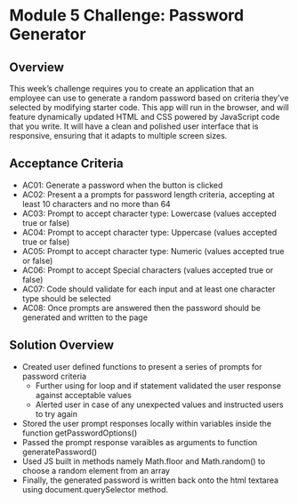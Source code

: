 # Module 5 Challenge: Password Generator

## Overview
 
This week’s challenge requires you to create an application that an employee can use to generate a random password based on criteria they’ve selected by modifying starter code. This app will run in the browser, and will feature dynamically updated HTML and CSS powered by JavaScript code that you write. It will have a clean and polished user interface that is responsive, ensuring that it adapts to multiple screen sizes.

## Acceptance Criteria
* AC01: Generate a password when the button is clicked
* AC02: Present a a prompts for password length criteria, accepting at least 10 characters and no more than 64
* AC03: Prompt to accept character type: Lowercase (values accepted true or false)
* AC04: Prompt to accept character type: Uppercase (values accepted true or false)
* AC05: Prompt to accept character type: Numeric (values accepted true or false)
* AC06: Prompt to accept Special characters (values accepted true or false) 
* AC07: Code should validate for each input and at least one character type should be selected
* AC08: Once prompts are answered then the password should be generated and written to the page

## Solution Overview
* Created user defined functions to present a series of prompts for password criteria
    * Further using for loop and if statement validated the user response against acceptable values
    * Alerted user in case of any unexpected values and instructed users to try again
* Stored the user prompt responses locally within variables inside the function getPasswordOptions()
* Passed the prompt response varaibles as arguments to function generatePassword()
* Used JS built in methods namely Math.floor and Math.random() to choose a random element from an array
* Finally, the generated password is written back onto the html textarea using document.querySelector method.